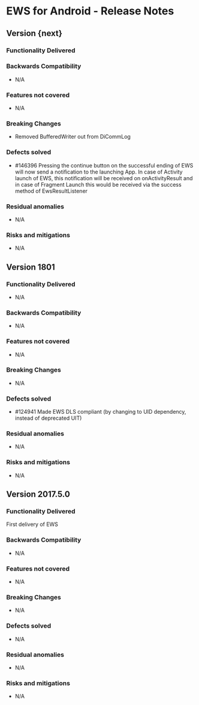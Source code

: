 EWS for Android - Release Notes
===================================

Version {next}
------------

### Functionality Delivered

### Backwards Compatibility
* N/A

### Features not covered
* N/A

### Breaking Changes
* Removed BufferedWriter out from DiCommLog

### Defects solved
* \#146396 Pressing the continue button on the successful ending of EWS will now send a notification to the launching App. In case of Activity launch of EWS, this notification will be received on onActivityResult and in case of Fragment Launch this would be received via the success method of EwsResultListener

### Residual anomalies
* N/A

### Risks and mitigations
* N/A

Version 1801
------------

### Functionality Delivered
* N/A

### Backwards Compatibility
* N/A

### Features not covered
* N/A

### Breaking Changes
* N/A

### Defects solved
* \#124941 Made EWS DLS compliant (by changing to UID dependency, instead of deprecated UIT)

### Residual anomalies
* N/A

### Risks and mitigations
* N/A

Version 2017.5.0
----------------

### Functionality Delivered
First delivery of EWS

### Backwards Compatibility
* N/A

### Features not covered
* N/A

### Breaking Changes
* N/A

### Defects solved
* N/A

### Residual anomalies
* N/A

### Risks and mitigations
* N/A
